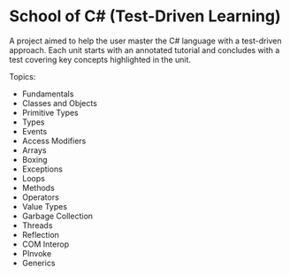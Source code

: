 School of C# (Test-Driven Learning)
================

A project aimed to help the user master the C# language with a test-driven approach. Each unit starts with an annotated tutorial and concludes with a test covering key concepts highlighted in the unit.

Topics:

 - Fundamentals
 - Classes and Objects 
 - Primitive Types
 - Types
 - Events 
 - Access Modifiers
 - Arrays
 - Boxing
 - Exceptions
 - Loops
 - Methods
 - Operators
 - Value Types
 - Garbage Collection
 - Threads
 - Reflection
 - COM Interop
 - PInvoke
 - Generics
